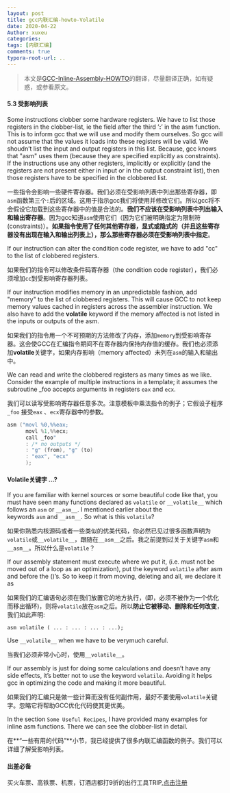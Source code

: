 ```yaml
---
layout: post
title: gcc内联汇编-howto-Volatile
date: 2020-04-22
Author: xuxeu
categories: 
tags: [内联汇编]
comments: true
typora-root-url: ..
---
```


> 本文是[GCC-Inline-Assembly-HOWTO](http://www.ibiblio.org/gferg/ldp/GCC-Inline-Assembly-HOWTO.html)的翻译，尽量翻译正确，如有疑惑，或参看原文。

#### 5.3 受影响列表

Some instructions clobber some hardware registers. We have to list those registers in the clobber-list, ie the field after the third ’**:**’ in the asm function. This is to inform gcc that we will use and modify them ourselves. So gcc will not assume that the values it loads into these registers will be valid. We shoudn’t list the input and output registers in this list. Because, gcc knows that "asm" uses them (because they are specified explicitly as constraints). If the instructions use any other registers, implicitly or explicitly (and the registers are not present either in input or in the output constraint list), then those registers have to be specified in the clobbered list.

一些指令会影响一些硬件寄存器。我们必须在受影响列表中列出那些寄存器，即`asm`函数第三个`:`后的区域。这用于指示gcc我们将使用并修改它们。所以gcc将不会假设它加载到这些寄存器中的值是合法的。**我们不应该在受影响列表中列出输入和输出寄存器**。因为gcc知道`asm`使用它们（因为它们被明确指定为限制符(constraints)）。**如果指令使用了任何其他寄存器，显式或隐式的（并且这些寄存器没有出现在输入和输出列表上），那么那些寄存器必须在受影响列表中指定**。

If our instruction can alter the condition code register, we have to add "cc" to the list of clobbered registers.

如果我们的指令可以修改条件码寄存器（the condition code register），我们必须增加`cc`到受影响寄存器列表。

If our instruction modifies memory in an unpredictable fashion, add "memory" to the list of clobbered registers. This will cause GCC to not keep memory values cached in registers across the assembler instruction. We also have to add the **volatile** keyword if the memory affected is not listed in the inputs or outputs of the asm.

如果我们的指令用一个不可预期的方法修改了内存，添加`memory`到受影响寄存器。这会使GCC在汇编指令期间不在寄存器内保持内存值的缓存。我们也必须添加**volatile**关键字，如果内存影响（memory affected）未列在`asm`的输入和输出中。

We can read and write the clobbered registers as many times as we like. Consider the example of multiple instructions in a template; it assumes the subroutine _foo accepts arguments in registers `eax` and `ecx`.

我们可以读写受影响寄存器任意多次。注意模板中乘法指令的例子；它假设子程序`_foo` 接受`eax` 、`ecx`寄存器中的参数。

```c
asm ("movl %0,%%eax;
      movl %1,%%ecx;
      call _foo"
      : /* no outputs */
      : "g" (from), "g" (to)
      : "eax", "ecx"
      );
```

#### Volatile关键字 ...?

If you are familiar with kernel sources or some beautiful code like that, you must have seen many functions declared as `volatile` or `__volatile__` which follows an `asm` or `__asm__`. I mentioned earlier about the keywords `asm` and `__asm__`. So what is this `volatile`?

如果你熟悉内核源码或者一些类似的优美代码，你必然已见过很多函数声明为`volatile`或`__volatile__`，跟随在`__asm__`之后。我之前提到过关于关键字`asm`和`__asm__`。所以什么是`volatile`？

If our assembly statement must execute where we put it, (i.e. must not be moved out of a loop as an optimization), put the keyword `volatile` after asm and before the ()’s. So to keep it from moving, deleting and all, we declare it as

如果我们的汇编语句必须在我们放置它的地方执行，(即，必须不被作为一个优化而移出循环)，则将`volatile`放在`asm`之后。所以**防止它被移动、删除和任何改变**，我们如此声明: 

`asm volatile ( ... : ... : ... : ...);`

Use `__volatile__` when we have to be verymuch careful.

当我们必须非常小心时，使用`__volatile__`。

If our assembly is just for doing some calculations and doesn’t have any side effects, it’s better not to use the keyword `volatile`. Avoiding it helps gcc in optimizing the code and making it more beautiful.

如果我们的汇编只是做一些计算而没有任何副作用，最好不要使用`volatile`关键字。忽略它将帮助GCC优化代码使其更优美。

In the section `Some Useful Recipes`, I have provided many examples for inline asm functions. There we can see the clobber-list in detail.

在**“一些有用的代码”**小节，我已经提供了很多内联汇编函数的例子。我们可以详细了解受影响列表。

#### 出差必备

买火车票、高铁票、机票，订酒店都打9折的出行工具TRIP,[点击注册](https://h5.itrip.world/#/register/6tpd1Z)